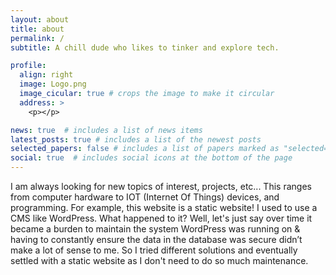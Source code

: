 ```yaml
---
layout: about
title: about
permalink: /
subtitle: A chill dude who likes to tinker and explore tech.

profile:
  align: right
  image: Logo.png
  image_cicular: true # crops the image to make it circular
  address: >
    <p></p>

news: true  # includes a list of news items
latest_posts: true # includes a list of the newest posts
selected_papers: false # includes a list of papers marked as "selected={true}"
social: true  # includes social icons at the bottom of the page
---
```


I am always looking for new topics of interest, projects, etc... This ranges from computer hardware to IOT (Internet Of Things) devices, and programming. For example, this website is a static website! I used to use a CMS like WordPress. What happened to it? Well, let's just say over time it became a burden to maintain the system WordPress was running on & having to constantly ensure the data in the database was secure didn’t make a lot of sense to me. So I tried different solutions and eventually settled with a static website as I don't need to do so much maintenance.
